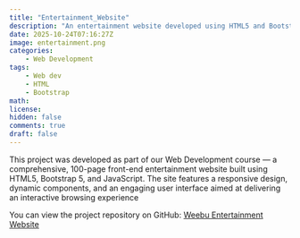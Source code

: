 ```yaml
---
title: "Entertainment_Website"
description: "An entertainment website developed using HTML5 and Bootstap5"
date: 2025-10-24T07:16:27Z
image: entertainment.png
categories:
    - Web Development
tags:
    - Web dev
    - HTML
    - Bootstrap
math: 
license: 
hidden: false
comments: true
draft: false
---
```

This project was developed as part of our Web Development course — a comprehensive, 100-page front-end entertainment website built using HTML5, Bootstrap 5, and JavaScript. The site features a responsive design, dynamic components, and an engaging user interface aimed at delivering an interactive browsing experience

You can view the project repository on GitHub: [Weebu Entertainment Website](https://github.com/AkKennesu/Weebu-Entertainment-website)